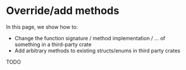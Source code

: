 # Override/add methods

In this page, we show how to:

* Change the function signature / method implementation / ... of something in a third-party crate
* Add arbitrary methods to existing structs/enums in third party crates

TODO
